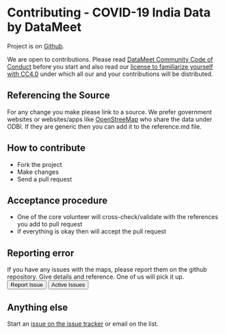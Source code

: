# Contributing - COVID-19 India Data by DataMeet

Project is on [Github](http://github.com/datameet/covid19).

We are open to contributions. Please read [DataMeet Community Code of Conduct](http://datameet.org/wiki/guidelines:datameet-community-code-of-conduct) before you start and also read our [license to familiarize yourself with CC4.0](https://creativecommons.org/licenses/by/4.0/legalcode) under which all our and your contributions will be distributed.

## Referencing the Source
For any change you make please link to a source. We prefer government websites or websites/apps like [OpenStreeMap](https://www.openstreetmap.org) who share the data under ODBl. If they are generic then you can add it to the reference.md file.

## How to contribute

- Fork the project
- Make changes
- Send a pull request

## Acceptance procedure
- One of the core volunteer will cross-check/validate with the references you add to pull request
- If everything is okay then will accept the pull request

## Reporting error
If you have any issues with the maps, please report them on the github repository. Give details and reference. 
One of us will pick it up.
<a href="https://github.com/datameet/covid19/issues"><button class="btn btn-primary" type="submit">Report Issue</button></a>
<a href="https://github.com/datameet/covid19/issues"><button class="btn btn-primary" type="submit">Active Issues</button></a>
## Anything else
Start an [issue on the issue tracker](https://github.com/datameet/covid19/issues) or email on the list.

